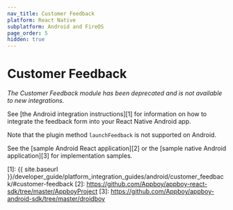```yaml
---
nav_title: Customer Feedback
platform: React Native
subplatform: Android and FireOS
page_order: 5
hidden: true
---
```

# Customer Feedback

_The Customer Feedback module has been deprecated and is not available to new integrations._

See [the Android integration instructions][1] for information on how to integrate the feedback form into your React Native Android app.

Note that the plugin method `launchFeedback` is not supported on Android.

See the [sample Android React application][2] or the [sample native Android application][3] for implementation samples.

[1]: {{ site.baseurl }}/developer_guide/platform_integration_guides/android/customer_feedback/#customer-feedback
[2]: https://github.com/Appboy/appboy-react-sdk/tree/master/AppboyProject
[3]: https://github.com/Appboy/appboy-android-sdk/tree/master/droidboy
